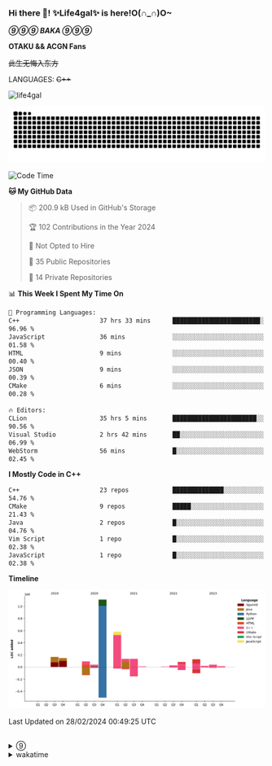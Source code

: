 ### Hi there 👋! ✨Life4gal✨ is here!O(∩_∩)O~

_**⑨⑨⑨ BAKA ⑨⑨⑨**_

**OTAKU && ACGN Fans**

~~此生无悔入东方~~

LANGUAGES: ~~C++~~

<p align="left"> <img src="https://komarev.com/ghpvc/?username=life4gal&label=Profile%20views&color=0e75b6&style=flat" alt="life4gal" /> </p>

![github contribution grid snake animation](https://raw.githubusercontent.com/Life4gal/Life4gal/snake_branch/github-contribution-grid-snake.svg)

<!--START_SECTION:waka-->
![Code Time](http://img.shields.io/badge/Code%20Time-4%2C275%20hrs%2043%20mins-blue)

**🐱 My GitHub Data** 

> 📦 200.9 kB Used in GitHub's Storage 
 > 
> 🏆 102 Contributions in the Year 2024
 > 
> 🚫 Not Opted to Hire
 > 
> 📜 35 Public Repositories 
 > 
> 🔑 14 Private Repositories 
 > 
📊 **This Week I Spent My Time On** 

```text
💬 Programming Languages: 
C++                      37 hrs 33 mins      ████████████████████████░   96.96 % 
JavaScript               36 mins             ░░░░░░░░░░░░░░░░░░░░░░░░░   01.58 % 
HTML                     9 mins              ░░░░░░░░░░░░░░░░░░░░░░░░░   00.40 % 
JSON                     9 mins              ░░░░░░░░░░░░░░░░░░░░░░░░░   00.39 % 
CMake                    6 mins              ░░░░░░░░░░░░░░░░░░░░░░░░░   00.28 % 

🔥 Editors: 
CLion                    35 hrs 5 mins       ███████████████████████░░   90.56 % 
Visual Studio            2 hrs 42 mins       ██░░░░░░░░░░░░░░░░░░░░░░░   06.99 % 
WebStorm                 56 mins             █░░░░░░░░░░░░░░░░░░░░░░░░   02.45 % 
```

**I Mostly Code in C++** 

```text
C++                      23 repos            ██████████████░░░░░░░░░░░   54.76 % 
CMake                    9 repos             █████░░░░░░░░░░░░░░░░░░░░   21.43 % 
Java                     2 repos             █░░░░░░░░░░░░░░░░░░░░░░░░   04.76 % 
Vim Script               1 repo              █░░░░░░░░░░░░░░░░░░░░░░░░   02.38 % 
JavaScript               1 repo              █░░░░░░░░░░░░░░░░░░░░░░░░   02.38 % 
```



**Timeline**

![Lines of Code chart](https://raw.githubusercontent.com/Life4gal/Life4gal/main/assets/bar_graph.png)


 Last Updated on 28/02/2024 00:49:25 UTC
<!--END_SECTION:waka-->

<img src="https://wakatime.com/share/@Life4gal/86c21846-f841-4004-aed1-e1165eb797d6.svg?sanitize=true" alt=""/>
<img src="https://github-profile-trophy.vercel.app/?username=life4gal" alt=""/>

<details>
	<summary>⑨</summary>
	<img src="./images/⑨.jpg" alt="life4gal" />
</details>

<details>
	<summary>wakatime</summary>
	<img src="https://wakatime.com/share/@Life4gal/404666b2-d1ff-4388-94e0-a1935d341f14.svg?sanitize=true" alt=""/>
	<img src="https://wakatime.com/share/@Life4gal/972212ce-6084-4d98-a326-1997606ddf37.svg?sanitize=true" alt=""/>
	<img src="https://wakatime.com/share/@Life4gal/7ae4ead0-e1fd-412a-afcb-da977a5ae5e9.svg?sanitize=true" alt=""/>
</details>

